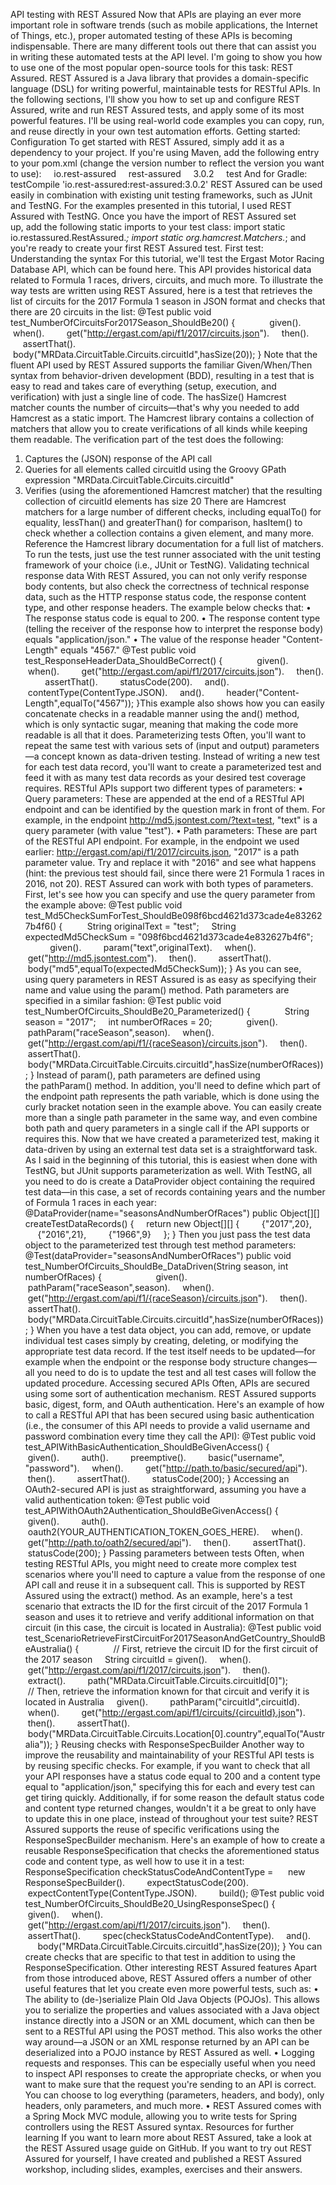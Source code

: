 ﻿API testing with REST Assured
Now that APIs are playing an ever more important role in software trends (such as mobile applications, the Internet of Things, etc.), proper automated testing of these APIs is becoming indispensable. There are many different tools out there that can assist you in writing these automated tests at the API level. I'm going to show you how to use one of the most popular open-source tools for this task: REST Assured.
REST Assured is a Java library that provides a domain-specific language (DSL) for writing powerful, maintainable tests for RESTful APIs. In the following sections, I'll show you how to set up and configure REST Assured, write and run REST Assured tests, and apply some of its most powerful features. I'll be using real-world code examples you can copy, run, and reuse directly in your own test automation efforts.
Getting started: Configuration
To get started with REST Assured, simply add it as a dependency to your project. If you're using Maven, add the following entry to your pom.xml (change the version number to reflect the version you want to use):
<dependency>
    <groupId>io.rest-assured</groupId>
    <artifactId>rest-assured</artifactId>
    <version>3.0.2</version>
    <scope>test</scope>
</dependency>
And for Gradle:
testCompile 'io.rest-assured:rest-assured:3.0.2'
REST Assured can be used easily in combination with existing unit testing frameworks, such as JUnit and TestNG. For the examples presented in this tutorial, I used REST Assured with TestNG.
Once you have the import of REST Assured set up, add the following static imports to your test class:
import static io.restassured.RestAssured.*;
import static org.hamcrest.Matchers.*;
and you're ready to create your first REST Assured test.
First test: Understanding the syntax
For this tutorial, we'll test the Ergast Motor Racing Database API, which can be found here. This API provides historical data related to Formula 1 races, drivers, circuits, and much more.
To illustrate the way tests are written using REST Assured, here is a test that retrieves the list of circuits for the 2017 Formula 1 season in JSON format and checks that there are 20 circuits in the list:
@Test
public void test_NumberOfCircuitsFor2017Season_ShouldBe20() {
        
    given().
    when().
        get("http://ergast.com/api/f1/2017/circuits.json").
    then().
        assertThat().
        body("MRData.CircuitTable.Circuits.circuitId",hasSize(20));
}
Note that the fluent API used by REST Assured supports the familiar Given/When/Then syntax from behavior-driven development (BDD), resulting in a test that is easy to read and takes care of everything (setup, execution, and verification) with just a single line of code.
The hasSize() Hamcrest matcher counts the number of circuits—that's why you needed to add Hamcrest as a static import. The Hamcrest library contains a collection of matchers that allow you to create verifications of all kinds while keeping them readable.
The verification part of the test does the following:
1. Captures the (JSON) response of the API call
2. Queries for all elements called circuitId using the Groovy GPath expression "MRData.CircuitTable.Circuits.circuitId"
3. Verifies (using the aforementioned Hamcrest matcher) that the resulting collection of circuitId elements has size 20
There are Hamcrest matchers for a large number of different checks, including equalTo() for equality, lessThan() and greaterThan() for comparison, hasItem() to check whether a collection contains a given element, and many more. Reference the Hamcrest library documentation for a full list of matchers.
To run the tests, just use the test runner associated with the unit testing framework of your choice (i.e., JUnit or TestNG).
Validating technical response data
With REST Assured, you can not only verify response body contents, but also check the correctness of technical response data, such as the HTTP response status code, the response content type, and other response headers. The example below checks that:
• The response status code is equal to 200.
• The response content type (telling the receiver of the response how to interpret the response body) equals "application/json."
• The value of the response header "Content-Length" equals "4567."
@Test
public void test_ResponseHeaderData_ShouldBeCorrect() {
        
    given().
    when().
        get("http://ergast.com/api/f1/2017/circuits.json").
    then().
        assertThat().
        statusCode(200).
    and().
        contentType(ContentType.JSON).
    and().
        header("Content-Length",equalTo("4567"));
}This example also shows how you can easily concatenate checks in a readable manner using the and() method, which is only syntactic sugar, meaning that making the code more readable is all that it does.
Parameterizing tests
Often, you'll want to repeat the same test with various sets of (input and output) parameters—a concept known as data-driven testing. Instead of writing a new test for each test data record, you'll want to create a parameterized test and feed it with as many test data records as your desired test coverage requires.
RESTful APIs support two different types of parameters:
• Query parameters: These are appended at the end of a RESTful API endpoint and can be identified by the question mark in front of them. For example, in the endpoint http://md5.jsontest.com/?text=test, "text" is a query parameter (with value "test").
• Path parameters: These are part of the RESTful API endpoint. For example, in the endpoint we used earlier: http://ergast.com/api/f1/2017/circuits.json, "2017" is a path parameter value. Try and replace it with "2016" and see what happens (hint: the previous test should fail, since there were 21 Formula 1 races in 2016, not 20).
REST Assured can work with both types of parameters. First, let's see how you can specify and use the query parameter from the example above:
@Test
public void test_Md5CheckSumForTest_ShouldBe098f6bcd4621d373cade4e832627b4f6() {
    
    String originalText = "test";
    String expectedMd5CheckSum = "098f6bcd4621d373cade4e832627b4f6";
        
    given().
        param("text",originalText).
    when().
        get("http://md5.jsontest.com").
    then().
        assertThat().
        body("md5",equalTo(expectedMd5CheckSum));
}
As you can see, using query parameters in REST Assured is as easy as specifying their name and value using the param() method. Path parameters are specified in a similar fashion:
@Test
public void test_NumberOfCircuits_ShouldBe20_Parameterized() {
        
    String season = "2017";
    int numberOfRaces = 20;
        
    given().
        pathParam("raceSeason",season).
    when().
        get("http://ergast.com/api/f1/{raceSeason}/circuits.json").
    then().
        assertThat().
        body("MRData.CircuitTable.Circuits.circuitId",hasSize(numberOfRaces));
}
Instead of param(), path parameters are defined using the pathParam() method. In addition, you'll need to define which part of the endpoint path represents the path variable, which is done using the curly bracket notation seen in the example above. You can easily create more than a single path parameter in the same way, and even combine both path and query parameters in a single call if the API supports or requires this.
Now that we have created a parameterized test, making it data-driven by using an external test data set is a straightforward task. As I said in the beginning of this tutorial, this is easiest when done with TestNG, but JUnit supports parameterization as well. With TestNG, all you need to do is create a DataProvider object containing the required test data—in this case, a set of records containing years and the number of Formula 1 races in each year:
@DataProvider(name="seasonsAndNumberOfRaces")
public Object[][] createTestDataRecords() {
    return new Object[][] {
        {"2017",20},
        {"2016",21},
        {"1966",9}
    };
}
Then you just pass the test data object to the parameterized test through test method parameters:
@Test(dataProvider="seasonsAndNumberOfRaces")
public void test_NumberOfCircuits_ShouldBe_DataDriven(String season, int numberOfRaces) {
                
    given().
        pathParam("raceSeason",season).
    when().
        get("http://ergast.com/api/f1/{raceSeason}/circuits.json").
    then().
        assertThat().
        body("MRData.CircuitTable.Circuits.circuitId",hasSize(numberOfRaces));
}
When you have a test data object, you can add, remove, or update individual test cases simply by creating, deleting, or modifying the appropriate test data record. If the test itself needs to be updated—for example when the endpoint or the response body structure changes—all you need to do is to update the test and all test cases will follow the updated procedure.
Accessing secured APIs
Often, APIs are secured using some sort of authentication mechanism. REST Assured supports basic, digest, form, and OAuth authentication. Here's an example of how to call a RESTful API that has been secured using basic authentication (i.e., the consumer of this API needs to provide a valid username and password combination every time they call the API):
@Test
public void test_APIWithBasicAuthentication_ShouldBeGivenAccess() {
        
    given().
        auth().
        preemptive().
        basic("username", "password").
    when().
        get("http://path.to/basic/secured/api").
    then().
        assertThat().
        statusCode(200);
}
Accessing an OAuth2-secured API is just as straightforward, assuming you have a valid authentication token:
@Test
public void test_APIWithOAuth2Authentication_ShouldBeGivenAccess() {
        
    given().
        auth().
        oauth2(YOUR_AUTHENTICATION_TOKEN_GOES_HERE).
    when().
        get("http://path.to/oath2/secured/api").
    then().
        assertThat().
        statusCode(200);
}
Passing parameters between tests
Often, when testing RESTful APIs, you might need to create more complex test scenarios where you'll need to capture a value from the response of one API call and reuse it in a subsequent call. This is supported by REST Assured using the extract() method. As an example, here's a test scenario that extracts the ID for the first circuit of the 2017 Formula 1 season and uses it to retrieve and verify additional information on that circuit (in this case, the circuit is located in Australia):
@Test
public void test_ScenarioRetrieveFirstCircuitFor2017SeasonAndGetCountry_ShouldBeAustralia() {
        
    // First, retrieve the circuit ID for the first circuit of the 2017 season
    String circuitId = given().
    when().
        get("http://ergast.com/api/f1/2017/circuits.json").
    then().
        extract().
        path("MRData.CircuitTable.Circuits.circuitId[0]");
        
    // Then, retrieve the information known for that circuit and verify it is located in Australia
    given().
        pathParam("circuitId",circuitId).
    when().
        get("http://ergast.com/api/f1/circuits/{circuitId}.json").
    then().
        assertThat().
        body("MRData.CircuitTable.Circuits.Location[0].country",equalTo("Australia"));
}
Reusing checks with ResponseSpecBuilder
Another way to improve the reusability and maintainability of your RESTful API tests is by reusing specific checks. For example, if you want to check that all your API responses have a status code equal to 200 and a content type equal to "application/json," specifying this for each and every test can get tiring quickly.
Additionally, if for some reason the default status code and content type returned changes, wouldn't it a be great to only have to update this in one place, instead of throughout your test suite? REST Assured supports the reuse of specific verifications using the ResponseSpecBuilder mechanism.
Here's an example of how to create a reusable ResponseSpecification that checks the aforementioned status code and content type, as well how to use it in a test:
ResponseSpecification checkStatusCodeAndContentType = 
    new ResponseSpecBuilder().
        expectStatusCode(200).
        expectContentType(ContentType.JSON).
        build();
@Test
public void test_NumberOfCircuits_ShouldBe20_UsingResponseSpec() {
        
    given().
    when().
        get("http://ergast.com/api/f1/2017/circuits.json").
    then().
        assertThat().
        spec(checkStatusCodeAndContentType).
    and().
        body("MRData.CircuitTable.Circuits.circuitId",hasSize(20));
}
You can create checks that are specific to that test in addition to using the ResponseSpecification.
Other interesting REST Assured features
Apart from those introduced above, REST Assured offers a number of other useful features that let you create even more powerful tests, such as:
• The ability to (de-)serialize Plain Old Java Objects (POJOs). This allows you to serialize the properties and values associated with a Java object instance directly into a JSON or an XML document, which can then be sent to a RESTful API using the POST method. This also works the other way around—a JSON or an XML response returned by an API can be deserialized into a POJO instance by REST Assured as well.
• Logging requests and responses. This can be especially useful when you need to inspect API responses to create the appropriate checks, or when you want to make sure that the request you're sending to an API is correct. You can choose to log everything (parameters, headers, and body), only headers, only parameters, and much more.
• REST Assured comes with a Spring Mock MVC module, allowing you to write tests for Spring controllers using the REST Assured syntax.
Resources for further learning
If you want to learn more about REST Assured, take a look at the REST Assured usage guide on GitHub.
If you want to try out REST Assured for yourself, I have created and published a REST Assured workshop, including slides, examples, exercises and their answers. 

